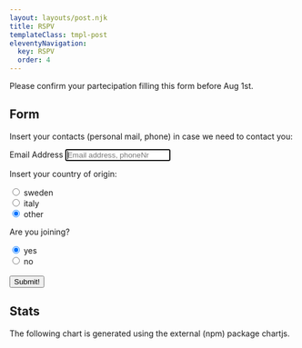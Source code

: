```yaml
---
layout: layouts/post.njk
title: RSPV
templateClass: tmpl-post
eleventyNavigation:
  key: RSPV
  order: 4
---
```


Please confirm your partecipation filling this form before Aug 1st.

## Form

<form class="form-signin">
    <p> Insert your contacts (personal mail, phone) in case we need to contact you: </p>
    <label for="userContact" class="sr-only">Email Address</label>
    <input id="userContact" class="form-control" placeholder="Email address, phoneNr" required autofocus><br>
    <p> Insert your country of origin: </p>
    <input type="radio" id="sweden" name="origin" value="sweden">
    <label for="sweden">sweden</label><br>
    <input type="radio" id="italy" name="origin" value="italy">
    <label for="italy">italy</label><br>
    <input type="radio" id="other" name="origin" value="other" checked="checked">
    <label for="other">other</label><br>
    <p> Are you joining? </p>
    <input type="radio" id="yes" name="answer" value="yes" checked="checked">
    <label for="yes">yes</label><br>
    <input type="radio" id="no" name="answer" value="no">
    <label for="no">no</label>
    <br></br>
    <button class="btn btn-lg btn-primary btn-lock" type="submit" onclick="saveFormToFirebase()">Submit!</button>
</form>

## Stats

The following chart is generated using the external (npm) package chartjs.

<canvas id="myChart" width="400" height="400"></canvas>
<!-- Include "locally" chart js dependencies
<link rel="stylesheet" href="/assets/Chart.min.css">
<script src="/assets/Chart.min.js"></script> -->
<!-- Include "remotely" chart js dependencies -->
<script src="https://cdn.jsdelivr.net/npm/chart.js@2.9.3"></script>
<!-- Script creating chart using chart js library -->
<script src="./scripts/charttest.js"></script>